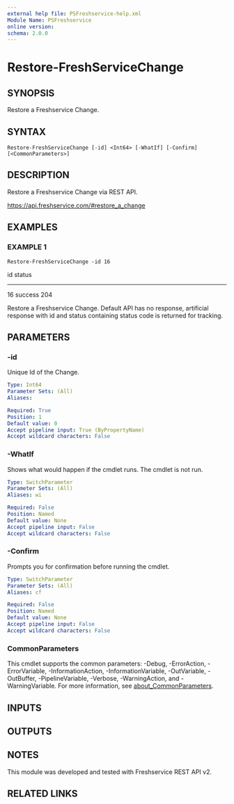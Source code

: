 ```yaml
---
external help file: PSFreshservice-help.xml
Module Name: PSFreshservice
online version:
schema: 2.0.0
---
```


# Restore-FreshServiceChange

## SYNOPSIS
Restore a Freshservice Change.

## SYNTAX

```
Restore-FreshServiceChange [-id] <Int64> [-WhatIf] [-Confirm] [<CommonParameters>]
```

## DESCRIPTION
Restore a Freshservice Change via REST API.

https://api.freshservice.com/#restore_a_change

## EXAMPLES

### EXAMPLE 1
```
Restore-FreshServiceChange -id 16
```

id status
-- ------
16 success 204

Restore a Freshservice Change.
Default API has no response, artificial response with id and
status containing status code is returned for tracking.

## PARAMETERS

### -id
Unique Id of the Change.

```yaml
Type: Int64
Parameter Sets: (All)
Aliases:

Required: True
Position: 1
Default value: 0
Accept pipeline input: True (ByPropertyName)
Accept wildcard characters: False
```

### -WhatIf
Shows what would happen if the cmdlet runs.
The cmdlet is not run.

```yaml
Type: SwitchParameter
Parameter Sets: (All)
Aliases: wi

Required: False
Position: Named
Default value: None
Accept pipeline input: False
Accept wildcard characters: False
```

### -Confirm
Prompts you for confirmation before running the cmdlet.

```yaml
Type: SwitchParameter
Parameter Sets: (All)
Aliases: cf

Required: False
Position: Named
Default value: None
Accept pipeline input: False
Accept wildcard characters: False
```

### CommonParameters
This cmdlet supports the common parameters: -Debug, -ErrorAction, -ErrorVariable, -InformationAction, -InformationVariable, -OutVariable, -OutBuffer, -PipelineVariable, -Verbose, -WarningAction, and -WarningVariable. For more information, see [about_CommonParameters](http://go.microsoft.com/fwlink/?LinkID=113216).

## INPUTS

## OUTPUTS

## NOTES
This module was developed and tested with Freshservice REST API v2.

## RELATED LINKS
